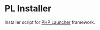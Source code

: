 # PL Installer

Installer script for [PHP Launcher](https://github.com/hind-sagar-biswas/php_launcher) framework.
